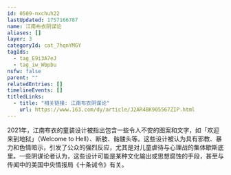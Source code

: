```yaml
---
id: 0509-nxchuh22
lastUpdated: 1757166787
name: 江南布衣阴谋论
aliases: []
layer: 3
categoryId: cat_7hqnYMGY
tagIds:
  - tag_E9i3A7eJ
  - tag_iw_Wbpbu
nsfw: false
parent: ""
relatedEntries: []
timelineEvents: []
titledLinks:
  - title: "相关链接: 江南布衣阴谋论"
    url: https://www.163.com/dy/article/J2AR4BK905567ZIP.html
---
```


2021年，江南布衣的童装设计被指出包含一些令人不安的图案和文字，如「欢迎来到地狱」（Welcome to Hell）、断肢、骷髅头等。这些设计被认为具有邪教、暴力和色情暗示，引发了公众的强烈反应，尤其是对儿童虐待与心理战的集体歇斯底里。一些阴谋论者认为，这些设计可能是某种文化输出或思想腐蚀的手段，甚至与传闻中的美国中央情报局《十条诫令》有关。